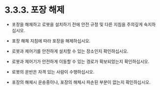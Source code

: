 ﻿# 3.3.3. 포장 해제

* 포장을 해체하고 로봇을 설치하기 전에 안전 규정 및 다른 지침을 주의깊게 숙지하십시오.

* 포장 해체 지침에 따라 포장을 해제하십시오.

* 로봇과 제어기를 안전하게 설치할 수 있는 장소인지 확인하십시오.

* 로봇과 제어기가 안전하게 이동할 수 있는 경로가 확보되었는지 확인하십시오.

* 로봇의 운반은 자격 있는 사람이 수행하십시오.

* 포장의 해체시 운송중이나, 포장의 해체시 파손된 부분이 없는지 확인하십시오.
